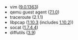 - vim ([9.0.1363](https://github.com/vim/vim/releases/tag/v9.0.1363))
- qemu guest agent ([7.1.0](https://wiki.qemu.org/ChangeLog/7.1#Guest_agent))
- traceroute (2.1.1)
- libpcap ([1.10.3](https://git.tcpdump.org/libpcap/blob/refs/tags/libpcap-1.10.3:/CHANGES) (includes [1.10.2](https://git.tcpdump.org/libpcap/blob/refs/tags/libpcap-1.10.2:/CHANGES)))
- socat ([1.7.4.4](https://repo.or.cz/socat.git/blob/refs/tags/tag-1.7.4.4:/CHANGES))
- diffutils ([3.9](https://savannah.gnu.org/forum/forum.php?forum_id=10282))
